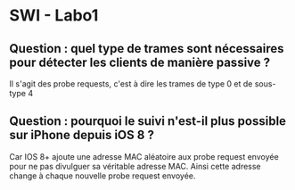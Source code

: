 # SWI - Labo1

## Question : quel type de trames sont nécessaires pour détecter les clients de manière passive ?
Il s'agit des probe requests, c'est à dire les trames de type 0 et de sous-type 4

## Question : pourquoi le suivi n'est-il plus possible sur iPhone depuis iOS 8 ?
Car IOS 8+ ajoute une adresse MAC aléatoire aux probe request envoyée pour ne pas divulguer sa véritable adresse MAC. Ainsi cette adresse change à chaque nouvelle probe request envoyée.